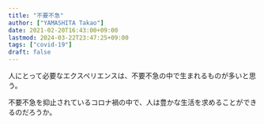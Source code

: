 ```yaml
---
title: "不要不急"
author: ["YAMASHITA Takao"]
date: 2021-02-20T16:43:00+09:00
lastmod: 2024-03-22T23:47:25+09:00
tags: ["covid-19"]
draft: false
---
```


人にとって必要なエクスペリエンスは、不要不急の中で生まれるものが多いと思う。

不要不急を抑止されているコロナ禍の中で、人は豊かな生活を求めることができるのだろうか。
